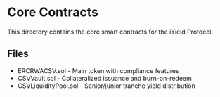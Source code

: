 # Core Contracts

This directory contains the core smart contracts for the iYield Protocol.

## Files
- ERCRWACSV.sol - Main token with compliance features
- CSVVault.sol - Collateralized issuance and burn-on-redeem
- CSVLiquidityPool.sol - Senior/junior tranche yield distribution